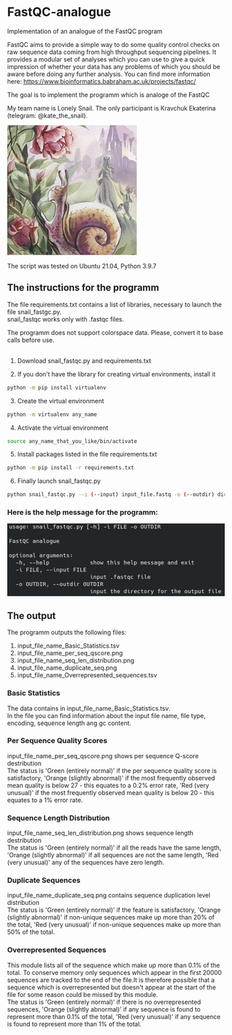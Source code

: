 # FastQC-analogue
Implementation of an analogue of the FastQC program <br>

FastQC aims to provide a simple way to do some quality control checks on raw sequence data coming from high throughput sequencing pipelines. It provides a modular set of analyses which you can use to give a quick impression of whether your data has any problems of which you should be aware before doing any further analysis. You can find more information here: https://www.bioinformatics.babraham.ac.uk/projects/fastqc/ <br>

The goal is to implement the programm which is analoge of the FastQC <br>

My team name is Lonely Snail. The only participant is Kravchuk Ekaterina (telegram: @kate_the_snail). <br>

![snail](./pictures/snail.jpg "snail")


The script was tested on Ubuntu 21.04, Python 3.9.7

## The instructions for the programm

The file requirements.txt contains a list of libraries, necessary to launch the file snail_fastgc.py. <br>
snail_fastqc works only with .fastqc files.

The programm does not support colorspace data. Please, convert it to base calls before use. <br>
<br>
1) Download snail_fastqc.py and requirements.txt <br>

2) If you don't have the library for creating virtual environments, install it 
```bash
python -m pip install virtualenv
```

3) Create the virtual environment 
```bash
python -m virtualenv any_name
```

4) Activate the virtual environment
```bash
source any_name_that_you_like/bin/activate
```

5) Install packages listed in the file requirements.txt 
```bash
python -m pip install -r requirements.txt
```

6) Finally launch snail_fastqc.py

```bash
python snail_fastqc.py --i (--input) input_file.fastq -o (--outdir) dir_to_save_output/
```
### Here is the help message for the programm:
![help](./pictures/help.jpg "help")

## The output

The programm outputs the following files:
1) input_file_name_Basic_Statistics.tsv
2) input_file_name_per_seq_qscore.png
3) input_file_name_seq_len_distribution.png
4) input_file_name_duplicate_seq.png
5) input_file_name_Overrepresented_sequences.tsv

### Basic Statistics
The data contains in input_file_name_Basic_Statistics.tsv. <br>
In the file you can find information about the input file name, file type, encoding, sequence length ang gc content.

### Per Sequence Quality Scores
input_file_name_per_seq_qscore.png shows per sequence Q-score destribution <br>
The status is 'Green (entirely normal)' if the per sequence quality score is satisfactory, 'Orange (slightly abnormal)' if the most frequently observed mean quality is below 27 - this equates
to a 0.2% error rate, 'Red (very unusual)' if the most frequently observed mean quality is below 20 - this equates to a 1% error rate.

### Sequence Length Distribution
input_file_name_seq_len_distribution.png shows sequence length destribution <br>
The status is 'Green (entirely normal)' if all the reads have the same length, 'Orange (slightly abnormal)' if all sequences are not the same length, 'Red (very unusual)' any of the sequences have zero length.

### Duplicate Sequences
input_file_name_duplicate_seq.png contains sequence duplication level distribution <br>
The status is 'Green (entirely normal)' if the feature is satisfactory, 'Orange (slightly abnormal)' if non-unique sequences make up more than 20% of the total, 'Red (very unusual)' if non-unique sequences make up more than 50% of the total.

### Overrepresented Sequences
This module lists all of the sequence which make up more than 0.1% of the total. To conserve memory only sequences which appear in the first 20000 sequences are tracked to the end of the file.It is therefore possible that a sequence which is overrepresented but doesn't appear at the start of the file for some reason could be missed by this module.<br>
The status is 'Green (entirely normal)' if there is no overrepresented sequences, 'Orange (slightly abnormal)' if any sequence is found to represent more than 0.1% of the total, 'Red (very unusual)' if any sequence is found to represent more than 1% of the total.
